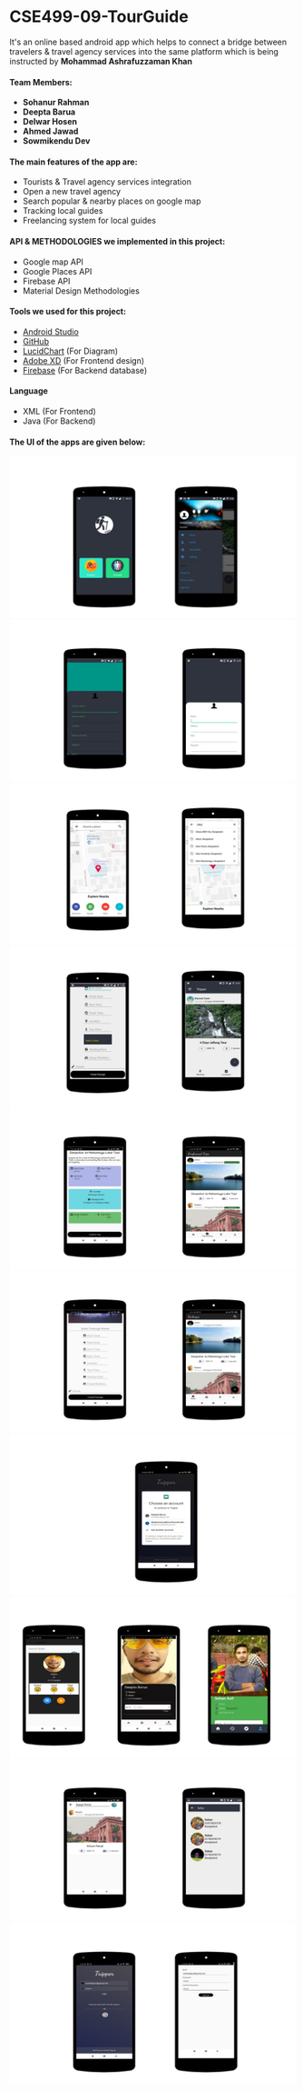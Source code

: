 # CSE499-09-TourGuide

It's an online based android app which helps to connect a bridge between travelers & travel agency services into the same platform which is being instructed by **Mohammad Ashrafuzzaman Khan**
#### Team Members:
- **Sohanur Rahman**
- **Deepta Barua**
- **Delwar Hosen**
- **Ahmed Jawad**
- **Sowmikendu Dev**
#### The main features of the app are:
* Tourists & Travel agency services integration
* Open a new travel agency
* Search popular & nearby places on google map
* Tracking local guides
* Freelancing system for local guides
#### API & METHODOLOGIES we implemented in this project:
* Google map API
* Google Places API
* Firebase API
* Material Design Methodologies
#### Tools we used for this project:
* [Android Studio](https://developer.android.com/studio)
* [GitHub](http://github.com)
* [LucidChart](https://www.lucidchart.com) (For Diagram)
* [Adobe XD](https://www.adobe.com/products/xd.html) (For Frontend design)
* [Firebase](https://firebase.google.com/) (For Backend database)
#### Language
* XML (For Frontend)
* Java (For Backend)

#### The UI of the apps are given below:
![Front page](https://github.com/Sohanur-Rahman642/CSE499-09-Tripper-Android-/blob/master/Images/channel%20ui%201.jpg)
![Page 2](https://github.com/Sohanur-Rahman642/CSE499-09-Tripper-Android-/blob/master/Images/channel%20ui%202.jpg)
![Google map Implementation](https://github.com/Sohanur-Rahman642/CSE499-09-Tripper-Android-/blob/master/Images/google%20map.jpg)
![Page 3](https://github.com/Sohanur-Rahman642/CSE499-09-Tripper-Android-/blob/master/Images/channel%20ui%203.jpg)
![Confirm trip](https://github.com/Sohanur-Rahman642/CSE499-09-Tripper-Android-/blob/master/Images/confrim%20trip.jpg)
![Create Package](https://github.com/Sohanur-Rahman642/CSE499-09-Tripper-Android-/blob/master/Images/creating%20package.jpg)
![Google log in](https://github.com/Sohanur-Rahman642/CSE499-09-Tripper-Android-/blob/master/Images/google%20log%20in.jpg)
![Guide profile image](https://github.com/Sohanur-Rahman642/CSE499-09-Tripper-Android-/blob/master/Images/guide%20image.jpg)
![Searching Package](https://github.com/Sohanur-Rahman642/CSE499-09-Tripper-Android-/blob/master/Images/searching%20packages.jpg)
![Login page](https://github.com/Sohanur-Rahman642/CSE499-09-Tripper-Android-/blob/master/Images/user%20login.jpg)
